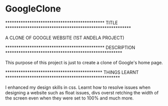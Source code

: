 GoogleClone
===========

*********************************************   TITLE  *********************************************************

A CLONE OF GOOGLE WEBSITE (1ST ANDELA PROJECT)


*********************************************   DESCRIPTION  *****************************************************

This purpose of this project is just to create a clone of Google's home page. 



********************************************   THINGS LEARNT  ****************************************************

I enhanced my design skills in css. Learnt how to resolve issues when designing a website such as float issues, divs overst
retching the width of the screen even when they were set to 100% and much more.
